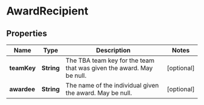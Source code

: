 

# AwardRecipient

## Properties

Name | Type | Description | Notes
------------ | ------------- | ------------- | -------------
**teamKey** | **String** | The TBA team key for the team that was given the award. May be null. |  [optional]
**awardee** | **String** | The name of the individual given the award. May be null. |  [optional]



